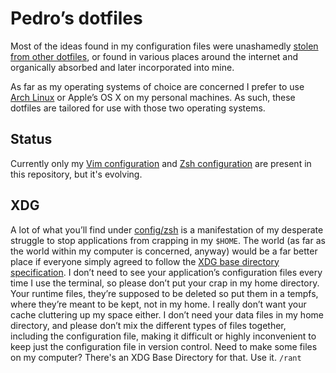 Pedro’s dotfiles
================
Most of the ideas found in my configuration files were unashamedly [stolen from
other dotfiles][fork dotfiles], or found in various places around the internet
and organically absorbed and later incorporated into mine.

As far as my operating systems of choice are concerned I prefer to use [Arch
Linux] or Apple’s OS X on my personal machines. As such, these dotfiles are
tailored for use with those two operating systems.


Status
------
Currently only my [Vim configuration] and [Zsh configuration] are present in
this repository, but it's evolving.


XDG
---
A lot of what you’ll find under [config/zsh][Zsh configuration] is a
manifestation of my desperate struggle to stop applications from crapping in my
`$HOME`. The world (as far as the world within my computer is concerned, anyway)
would be a far better place if everyone simply agreed to follow the [XDG base
directory specification][XDG]. I don’t need to see your application’s
configuration files every time I use the terminal, so please don’t put your crap
in my home directory. Your runtime files, they’re supposed to be deleted so put
them in a tempfs, where they’re meant to be kept, not in my home. I really don’t
want your cache cluttering up my space either. I don’t need your data files in
my home directory, and please don’t mix the different types of files together,
including the configuration file, making it difficult or highly inconvenient to
keep just the configuration file in version control. Need to make some files on
my computer? There's an XDG Base Directory for that. Use it. `/rant`



[fork dotfiles]: http://zachholman.com/2010/08/dotfiles-are-meant-to-be-forked/
  "Dotfiles Are Meant to Be Forked"
[Arch Linux]: https://www.archlinux.org/ "Arch Linux"
[XDG]: http://standards.freedesktop.org/basedir-spec/basedir-spec-latest.html
  "XDG Base Directory Specification"

[Vim configuration]: config.d/vim/ "Vim configuration"
[Zsh configuration]: config.d/zsh/ "Zsh configuration"

